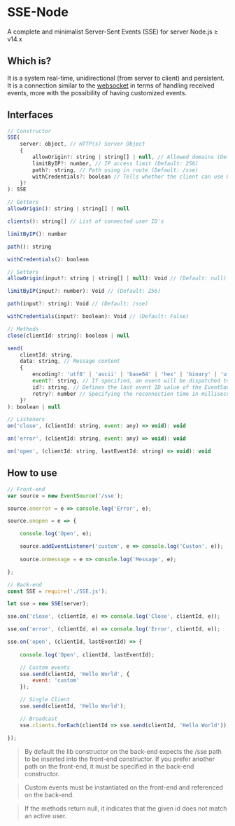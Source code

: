 # SSE-Node
A complete and minimalist Server-Sent Events (SSE) for server Node.js ≥ v14.x

## Which is?
It is a system real-time, unidirectional (from server to client) and persistent. It is a connection similar to the [websocket](https://github.com/JadsonLucena/WebSocket-Node) in terms of handling received events, more with the possibility of having customized events.

## Interfaces
```javascript
// Constructor
SSE(
    server: object, // HTTP(s) Server Object
    {
        allowOrigin?: string | string[] | null, // Allowed domains (Default: null)
        limitByIP?: number, // IP access limit (Default: 256)
        path?: string, // Path using in route (Default: /sse)
        withCredentials?: boolean // Tells whether the client can use CORSS credentials or not (Default: False)
    }?
): SSE
```

```javascript
// Getters
allowOrigin(): string | string[] | null

clients(): string[] // List of connected user ID's

limitByIP(): number

path(): string

withCredentials(): boolean
```

```javascript
// Setters
allowOrigin(input?: string | string[] | null): Void // (Default: null)

limitByIP(input?: number): Void // (Default: 256)

path(input?: string): Void // (Default: /sse)

withCredentials(input?: boolean): Void // (Default: False)
```

```javascript
// Methods
close(clientId: string): boolean | null

send(
    clientId: string,
    data: string, // Message content
    {
        encoding?: 'utf8' | 'ascii' | 'base64' | 'hex' | 'binary' | 'utf16le' | 'ucs2', // (Default: utf8)
        event?: string, // If specified, an event will be dispatched to the browser on the listener instantiated with the same name.
        id?: string, // Defines the last event ID value of the EventSource object.
        retry?: number // Specifying the reconnection time in milliseconds
    }?
): boolean | null
```

```javascript
// Listeners
on('close', (clientId: string, event: any) => void): void

on('error', (clientId: string, event: any) => void): void

on('open', (clientId: string, lastEventId: string) => void): void
```

## How to use
```javascript
// Front-end
var source = new EventSource('/sse');

source.onerror = e => console.log('Error', e);

source.onopen = e => {

    console.log('Open', e);

    source.addEventListener('custom', e => console.log('Custon', e));
    
    source.onmessage = e => console.log('Message', e);

};
```

```javascript
// Back-end
const SSE = require('./SSE.js');

let sse = new SSE(server);

sse.on('close', (clientId, e) => console.log('Close', clientId, e));

sse.on('error', (clientId, e) => console.log('Error', clientId, e));

sse.on('open', (clientId, lastEventId) => {
    
    console.log('Open', clientId, lastEventId);

    // Custom events
    sse.send(clientId, 'Hello World', {
        event: 'custom'
    });

    // Single Client
    sse.send(clientId, 'Hello World');

    // Broadcast
    sse.clients.forEach(clientId => sse.send(clientId, 'Hello World'));

});
```

> By default the lib constructor on the back-end expects the /sse path to be inserted into the front-end constructor. If you prefer another path on the front-end, it must be specified in the back-end constructor.

> Custom events must be instantiated on the front-end and referenced on the back-end.

> If the methods return null, it indicates that the given id does not match an active user.
